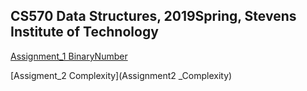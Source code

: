 ## CS570 Data Structures, 2019Spring, Stevens Institute of Technology

[Assignment_1 BinaryNumber](Assignment1_BinaryNumber)

[Assigment_2 Complexity](Assignment2 _Complexity)




